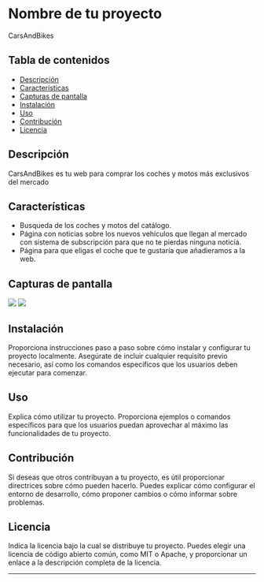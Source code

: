 # Nombre de tu proyecto

CarsAndBikes

## Tabla de contenidos

- [Descripción](#descripción)
- [Características](#características)
- [Capturas de pantalla](#capturas-de-pantalla)
- [Instalación](#instalación)
- [Uso](#uso)
- [Contribución](#contribución)
- [Licencia](#licencia)

## Descripción

CarsAndBikes es tu web para comprar los coches y motos más exclusivos del mercado

## Características

- Busqueda de los coches y motos del catálogo.
- Página con noticias sobre los nuevos vehículos que llegan al mercado con sistema de subscripción para que no te pierdas ninguna noticia.
- Página para que eligas el coche que te gustaría que añadieramos a la web.

## Capturas de pantalla

![](/carandbikes/public/assets/img/captures/Home.png)
![](/carandbikes/public/assets/img/captures/Cars.png)

## Instalación

Proporciona instrucciones paso a paso sobre cómo instalar y configurar tu proyecto localmente. Asegúrate de incluir cualquier requisito previo necesario, así como los comandos específicos que los usuarios deben ejecutar para comenzar.

## Uso

Explica cómo utilizar tu proyecto. Proporciona ejemplos o comandos específicos para que los usuarios puedan aprovechar al máximo las funcionalidades de tu proyecto.

## Contribución

Si deseas que otros contribuyan a tu proyecto, es útil proporcionar directrices sobre cómo pueden hacerlo. Puedes explicar cómo configurar el entorno de desarrollo, cómo proponer cambios o cómo informar sobre problemas.

## Licencia

Indica la licencia bajo la cual se distribuye tu proyecto. Puedes elegir una licencia de código abierto común, como MIT o Apache, y proporcionar un enlace a la descripción completa de la licencia.

---

